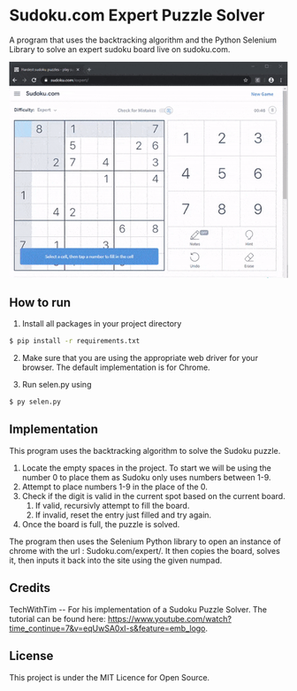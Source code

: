 # Sudoku.com Expert Puzzle Solver

A program that uses the backtracking algorithm and the Python Selenium Library to solve an expert sudoku board live on sudoku.com.

![](https://github.com/kareemassad/sudoku-solver-py/blob/master/img/full-gif-99comp.gif)

## How to run

1) Install all packages in your project directory

```bash
$ pip install -r requirements.txt
```

2) Make sure that you are using the appropriate web driver for your browser. The default implementation is for Chrome.

3) Run selen.py using

```bash 
$ py selen.py
```

## Implementation

This program uses the backtracking algorithm to solve the Sudoku puzzle.

1) Locate the empty spaces in the project. To start we will be using the number 0 to place them as Sudoku only uses numbers between 1-9.
2) Attempt to place numbers 1-9 in the place of the 0.
3) Check if the digit is valid in the current spot based on the current board.
   1) If valid, recursivly attempt to fill the board.
   2) If invalid, reset the entry just filled and try again.
4) Once the board is full, the puzzle is solved.

The program then uses the Selenium Python library to open an instance of chrome with the url : Sudoku.com/expert/. It then copies the board, solves it, then inputs it back into the site using the given numpad.

## Credits

TechWithTim -- For his implementation of a Sudoku Puzzle Solver. The tutorial can be found here: https://www.youtube.com/watch?time_continue=7&v=eqUwSA0xI-s&feature=emb_logo.

## License 
This project is under the MIT Licence for Open Source.